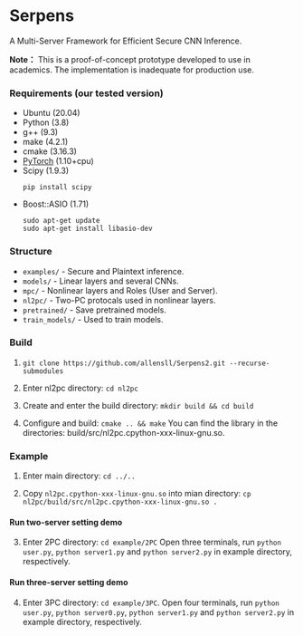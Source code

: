 # Serpens

A Multi-Server Framework for Efficient Secure CNN Inference.

**Note：** This is a proof-of-concept prototype developed to use in academics. The implementation is inadequate for production use. 


### Requirements (our tested version)

* Ubuntu (20.04)
* Python (3.8)
* g++ (9.3)
* make (4.2.1)
* cmake (3.16.3)
* [PyTorch](https://pytorch.org/get-started/locally/) (1.10+cpu)
* Scipy (1.9.3)
    ```
    pip install scipy
    ```
* Boost::ASIO (1.71)
    ```
    sudo apt-get update
    sudo apt-get install libasio-dev
    ```
### Structure

* `examples/` - Secure and Plaintext inference.
* `models/` - Linear layers and several CNNs.
* `mpc/` - Nonlinear layers and Roles (User and Server).
* `nl2pc/` - Two-PC protocals used in nonlinear layers.
* `pretrained/` - Save pretrained models.
* `train_models/` - Used to train models.

### Build

1. `git clone https://github.com/allensll/Serpens2.git --recurse-submodules`

2. Enter nl2pc directory: `cd nl2pc`

3. Create and enter the build directory: `mkdir build && cd build`

4. Configure and build: `cmake .. && make`
   You can find the library in the directories: build/src/nl2pc.cpython-xxx-linux-gnu.so.

### Example

1. Enter main directory: `cd ../..`

2. Copy `nl2pc.cpython-xxx-linux-gnu.so` into mian directory:
    `cp nl2pc/build/src/nl2pc.cpython-xxx-linux-gnu.so .`

#### Run two-server setting demo

3. Enter 2PC directory: `cd example/2PC`
    Open three terminals, run `python user.py`, `python server1.py` and `python server2.py` in example directory, respectively.

#### Run three-server setting demo

4. Enter 3PC directory: `cd example/3PC`.
    Open four terminals, run `python user.py`, `python server0.py`, `python server1.py` and `python server2.py` in example directory, respectively.


